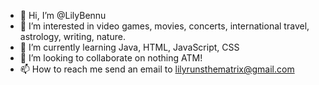 - 👋 Hi, I’m @LilyBennu
- 👀 I’m interested in video games, movies, concerts, international travel, astrology, writing, nature.
- 🌱 I’m currently learning Java, HTML, JavaScript, CSS
- 💞️ I’m looking to collaborate on nothing ATM!
- 📫 How to reach me send an email to lilyrunsthematrix@gmail.com

